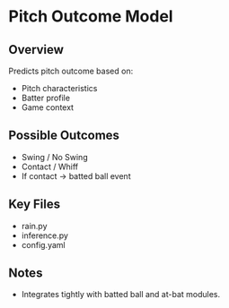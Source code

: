 # Pitch Outcome Model

## Overview

Predicts pitch outcome based on:
- Pitch characteristics
- Batter profile
- Game context

## Possible Outcomes
- Swing / No Swing
- Contact / Whiff
- If contact → batted ball event

## Key Files
- 	rain.py
- inference.py
- config.yaml

## Notes
- Integrates tightly with batted ball and at-bat modules.
